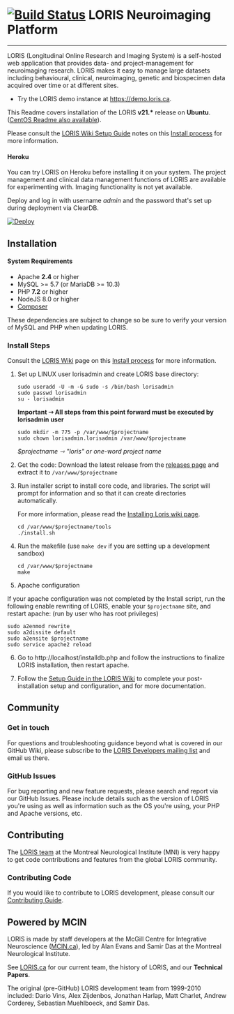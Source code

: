 # [![Build Status](https://travis-ci.org/aces/Loris.svg?branch=master)](https://travis-ci.org/aces/Loris) LORIS Neuroimaging Platform 

---
LORIS (Longitudinal Online Research and Imaging System) is a self-hosted web application that provides data- and project-management for neuroimaging research. LORIS makes it easy to manage large datasets including behavioural, clinical, neuroimaging, genetic and biospecimen data acquired over time or at different sites.

* Try the LORIS demo instance at https://demo.loris.ca.

This Readme covers installation of the LORIS <b>v21.*</b> release on <b>Ubuntu</b>.
([CentOS Readme also available](./README.CentOS7.md)).

Please consult the [LORIS Wiki Setup Guide](https://github.com/aces/Loris/wiki/Setup) notes on this [Install process](https://github.com/aces/Loris/wiki/Installing-Loris) for more information.

#### Heroku

You can try LORIS on Heroku before installing it on your system. The project management and clinical data management functions of LORIS are available for experimenting with. Imaging functionality is not yet available.

Deploy and log in with username *admin* and the password that's set up during deployment via ClearDB.

[![Deploy](https://www.herokucdn.com/deploy/button.png)](https://heroku.com/deploy?template=https://github.com/aces/Loris/tree/master)
<br>

## Installation

#### System Requirements

 * Apache **2.4** or higher
 * MySQL >= 5.7 (or MariaDB >= 10.3) 
 * PHP <b>7.2</b> or higher
 * NodeJS 8.0 or higher
 * [Composer](https://getcomposer.org/)

These dependencies are subject to change so be sure to verify your version of MySQL and PHP when updating LORIS.

### Install Steps

Consult the [LORIS Wiki](https://github.com/aces/Loris/wiki/Setup) page on this [Install process](https://github.com/aces/Loris/wiki/Installing-Loris) for more information.

1. Set up LINUX user lorisadmin and create LORIS base directory:

    ```
    sudo useradd -U -m -G sudo -s /bin/bash lorisadmin
    sudo passwd lorisadmin
    su - lorisadmin
    ```

    <b>Important ⇾ All steps from this point forward must be executed by lorisadmin user</b>

    ```
    sudo mkdir -m 775 -p /var/www/$projectname
    sudo chown lorisadmin.lorisadmin /var/www/$projectname
    ```

    <i>$projectname ⇾ "loris" or one-word project name</i>

2. Get the code:
    Download the latest release from the [releases page](https://github.com/aces/Loris/releases) and
    extract it to `/var/www/$projectname`

3. Run installer script to install core code, and libraries. The script will prompt for information and so that it can create directories automatically.

    For more information, please read the [Installing Loris wiki page](https://github.com/aces/Loris/wiki/Installing-Loris).

    ```
    cd /var/www/$projectname/tools
    ./install.sh
    ```

4. Run the makefile (use `make dev` if you are setting up a development sandbox)
    ```
    cd /var/www/$projectname
    make
    ```

5. Apache configuration

If your apache configuration was not completed by the Install script, run the following enable rewriting of LORIS, enable your `$projectname` site, and restart apache:  (run by user who has root privileges)
    
    sudo a2enmod rewrite
    sudo a2dissite default
    sudo a2ensite $projectname
    sudo service apache2 reload
    
6. Go to http://localhost/installdb.php and follow the instructions to finalize LORIS installation, then restart apache.

7. Follow the [Setup Guide in the LORIS Wiki](https://github.com/aces/Loris/wiki/Setup) to complete your post-installation setup and configuration, and for more documentation.

## Community

### Get in touch
For questions and troubleshooting guidance beyond what is covered in our GitHub Wiki, please subscribe to the [LORIS Developers mailing list](http://www.bic.mni.mcgill.ca/mailman/listinfo/loris-dev) and email us there. 

### GitHub Issues
For bug reporting and new feature requests, please search and report via our GitHub Issues. 
Please include details such as the version of LORIS you're using as well as information
such as the OS you're using, your PHP and Apache versions, etc.

## Contributing

The [LORIS team](http://loris.ca) at the Montreal Neurological Institute (MNI) is very happy to get code contributions and features from the global LORIS community. 

### Contributing Code
If you would like to contribute to LORIS development, please consult our
[Contributing Guide](./CONTRIBUTING.md).

## Powered by MCIN

LORIS is made by staff developers at the McGill Centre for Integrative Neuroscience ([MCIN.ca](www.mcin.ca)), led by Alan Evans and Samir Das at the Montreal Neurological Institute. 

See [LORIS.ca](www.loris.ca) for our current team, the history of LORIS, and our **Technical Papers**.

The original (pre-GitHub) LORIS development team from 1999-2010 included: Dario Vins, Alex Zijdenbos, Jonathan Harlap, Matt Charlet, Andrew Corderey, Sebastian Muehlboeck, and Samir Das.  


